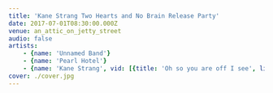 ```yaml
---
title: 'Kane Strang Two Hearts and No Brain Release Party'
date: 2017-07-01T08:30:00.000Z
venue: an_attic_on_jetty_street
audio: false
artists:
    - {name: 'Unnamed Band'}
    - {name: 'Pearl Hotel'}
    - {name: 'Kane Strang', vid: [{title: 'Oh so you are off I see', link: KmSciA59Oi8}, {title: 'My smile is extinct', link: _I_nnvai3YE}, {title: 'She''s appealing', link: Y1TLPC4ER80}]}
cover: ./cover.jpg
---
```

